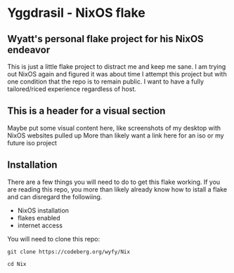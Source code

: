 # Yggdrasil - NixOS flake

## Wyatt's personal flake project for his NixOS endeavor

This is just a little flake project to distract me and keep me sane. I am trying out NixOS again and figured it was about time I attempt this project but with one condition that the repo is to remain public. I want to have a fully tailored/riced experience regardless of host.

## This is a header for a visual section
Maybe put some visual content here, like screenshots of my desktop with NixOS websites pulled up
More than likely want a link here for an iso or my future iso project

## Installation
There are a few things you will need to do to get this flake working. If you are reading this repo, you more than likely already know how to istall a flake and can disregard the followiing.

* NixOS installation
* flakes enabled
* internet access

You will need to clone this repo:

```git clone https://codeberg.org/wyfy/Nix```

```cd Nix```

